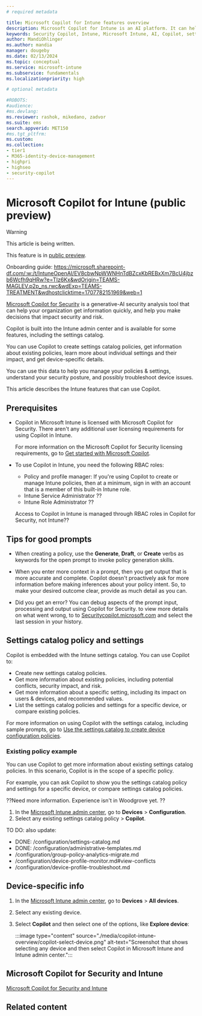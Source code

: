 ```yaml
---
# required metadata

title: Microsoft Copilot for Intune features overview
description: Microsoft Copilot for Intune is an AI platform. It can help you create policies, get information about existing policies, and show more details on specific settings, including their impacts on users and devices. You can also use Copilot to troubleshoot device issues.
keywords: Security Copilot, Intune, Microsoft Intune, AI, Copilot, settings catalog, policies, device details, troubleshooting
author: MandiOhlinger
ms.author: mandia
manager: dougeby
ms.date: 02/13/2024
ms.topic: conceptual
ms.service: microsoft-intune
ms.subservice: fundamentals
ms.localizationpriority: high

# optional metadata

#ROBOTS:
#audience:
#ms.devlang:
ms.reviewer: rashok, mikedano, zadvor
ms.suite: ems
search.appverid: MET150
#ms.tgt_pltfrm:
ms.custom:
ms.collection:
- tier1
- M365-identity-device-management
- highpri
- highseo
- security-copilot
---
```


# Microsoft Copilot for Intune (public preview)

> [!WARNING]
> This article is being written.

This feature is in [public preview](public-preview.md).

Onboarding guide: https://microsoft.sharepoint-df.com/:w:/t/IntuneOpenAI/EV8cbwNpWWNHnTdBZcxKbREBxXm7BcU4jbzb6Wcfh9qHRw?e=TIz6Kx&wdOrigin=TEAMS-MAGLEV.p2p_ns.rwc&wdExp=TEAMS-TREATMENT&wdhostclicktime=1707782151969&web=1

[Microsoft Copilot for Security](/security-copilot/microsoft-security-copilot) is a generative-AI security analysis tool that can help your organization get information quickly, and help you make decisions that impact security and risk.

Copilot is built into the Intune admin center and is available for some features, including the settings catalog.

You can use Copilot to create settings catalog policies, get information about existing policies, learn more about individual settings and their impact, and get device-specific details.

You can use this data to help you manage your policies & settings, understand your security posture, and possibly troubleshoot device issues.

This article describes the Intune features that can use Copilot.

## Prerequisites

- Copilot in Microsoft Intune is licensed with Microsoft Copilot for Security. There aren't any additional user licensing requirements for using Copilot in Intune.

  For more information on the Microsoft Copilot for Security licensing requirements, go to [Get started with Microsoft Copilot](/security-copilot/get-started-security-copilot).

- To use Copilot in Intune, you need the following RBAC roles:
  
  - Policy and profile manager: If you're using Copilot to create or manage Intune policies, then at a minimum, sign in with an account that is a member of this built-in Intune role.
  - Intune Service Administrator ??
  - Intune Role Administrator ??

  Access to Copilot in Intune is managed through RBAC roles in Copilot for Security, not Intune??

## Tips for good prompts

- When creating a policy, use the **Generate**, **Draft**, or **Create** verbs as keywords for the open prompt to invoke policy generation skills.

- When you enter more context in a prompt, then you get output that is more accurate and complete. Copilot doesn't proactively ask for more information before making inferences about your policy intent. So, to make your desired outcome clear, provide as much detail as you can.

- Did you get an error? You can debug aspects of the prompt input, processing and output using Copilot for Security. to view more details on what went wrong, to to [Securitycopilot.microsoft.com](https://Securitycopilot.microsoft.com) and select the last session in your history.

## Settings catalog policy and settings

Copilot is embedded with the Intune settings catalog. You can use Copilot to:

- Create new settings catalog policies.
- Get more information about existing policies, including potential conflicts, security impact, and risk.
- Get more information about a specific setting, including its impact on users & devices, and recommended values.
- List the settings catalog policies and settings for a specific device, or compare existing policies.

For more information on using Copilot with the settings catalog, including sample prompts, go to [Use the settings catalog to create device configuration policies](../configuration/settings-catalog.md).

### Existing policy example

You can use Copilot to get more information about existing settings catalog policies. In this scenario, Copilot is in the scope of a specific policy.

For example, you can ask Copilot to show you the settings catalog policy and settings for a specific device, or compare settings catalog policies.

??Need more information. Experience isn't in Woodgrove yet. ??

1. In the [Microsoft Intune admin center](https://go.microsoft.com/fwlink/?linkid=2109431), go to **Devices** > **Configuration**.
2. Select any existing settings catalog policy > **Copilot**.

TO DO: also update:

- DONE: /configuration/settings-catalog.md
- DONE: /configuration/administrative-templates.md
- /configuration/group-policy-analytics-migrate.md
- /configuration/device-profile-monitor.md#view-conflicts
- /configuration/device-profile-troubleshoot.md


## Device-specific info


1. In the [Microsoft Intune admin center](https://go.microsoft.com/fwlink/?linkid=2109431), go to **Devices** > **All devices**.
2. Select any existing device.
3. Select **Copilot** and then select one of the options, like **Explore device**:

    :::image type="content" source="./media/copilot-intune-overview/copilot-select-device.png" alt-text="Screenshot that shows selecting any device and then select Copilot in Microsoft Intune and Intune admin center.":::

## Microsoft Copilot for Security and Intune

[Microsoft Copilot for Security and Intune](security-copilot.md)




## Related content
